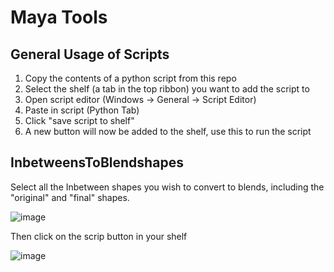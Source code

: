 # Maya Tools

## General Usage of Scripts
1. Copy the contents of a python script from this repo
2. Select the shelf (a tab in the top ribbon) you want to add the script to
3. Open script editor (Windows -> General -> Script Editor)
4. Paste in script (Python Tab)
5. Click "save script to shelf"
6. A new button will now be added to the shelf, use this to run the script

## InbetweensToBlendshapes
Select all the Inbetween shapes you wish to convert to blends, including the "original" and "final" shapes.

![image](https://github.com/user-attachments/assets/e536d0c9-e2b0-4c6c-833e-7837a3405480)

Then click on the scrip button in your shelf

![image](https://github.com/user-attachments/assets/819b53c6-7b11-4434-9bfc-4574ffa1538b)
